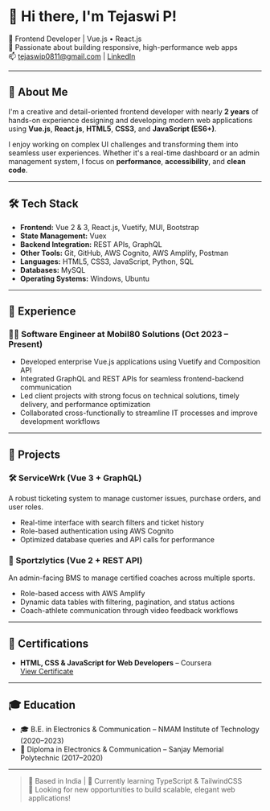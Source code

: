# 👋 Hi there, I'm Tejaswi P!

🚀 Frontend Developer | Vue.js • React.js           
🎯 Passionate about building responsive, high-performance web apps  
📫 tejaswip0811@gmail.com | [LinkedIn](https://linkedin.com/in/tejaswi-sagar)

---

## 🧠 About Me

I'm a creative and detail-oriented frontend developer with nearly **2 years** of hands-on experience designing and developing modern web applications using **Vue.js**, **React.js**, **HTML5**, **CSS3**, and **JavaScript (ES6+)**.

I enjoy working on complex UI challenges and transforming them into seamless user experiences. Whether it's a real-time dashboard or an admin management system, I focus on **performance**, **accessibility**, and **clean code**.

---

## 🛠️ Tech Stack

- **Frontend:** Vue 2 & 3, React.js, Vuetify, MUI, Bootstrap  
- **State Management:** Vuex  
- **Backend Integration:** REST APIs, GraphQL  
- **Other Tools:** Git, GitHub, AWS Cognito, AWS Amplify, Postman  
- **Languages:** HTML5, CSS3, JavaScript, Python, SQL  
- **Databases:** MySQL  
- **Operating Systems:** Windows, Ubuntu

---

## 💼 Experience

### 👨‍💻 Software Engineer at Mobil80 Solutions (Oct 2023 – Present)

- Developed enterprise Vue.js applications using Vuetify and Composition API
- Integrated GraphQL and REST APIs for seamless frontend-backend communication
- Led client projects with strong focus on technical solutions, timely delivery, and performance optimization
- Collaborated cross-functionally to streamline IT processes and improve development workflows

---

## 🧪 Projects

### 🛠️ ServiceWrk (Vue 3 + GraphQL)

A robust ticketing system to manage customer issues, purchase orders, and user roles.

- Real-time interface with search filters and ticket history
- Role-based authentication using AWS Cognito
- Optimized database queries and API calls for performance

### 🏅 Sportzlytics (Vue 2 + REST API)

An admin-facing BMS to manage certified coaches across multiple sports.

- Role-based access with AWS Amplify
- Dynamic data tables with filtering, pagination, and status actions
- Coach-athlete communication through video feedback workflows

---

## 📜 Certifications

- **HTML, CSS & JavaScript for Web Developers** – Coursera  
  [View Certificate](https://www.coursera.org/account/accomplishments/verify/B8ZAMSQ4V6VQ)

---

## 🎓 Education

- 🎓 B.E. in Electronics & Communication – NMAM Institute of Technology (2020–2023)  
- 🏫 Diploma in Electronics & Communication – Sanjay Memorial Polytechnic (2017–2020)

---

> 📍 Based in India | 🌱 Currently learning TypeScript & TailwindCSS  
> 🔎 Looking for new opportunities to build scalable, elegant web applications!


